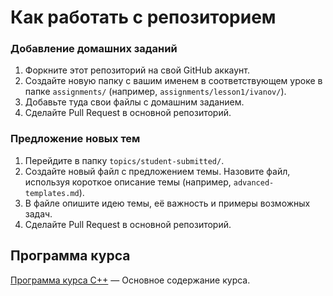 # Как работать с репозиторием

### Добавление домашних заданий
1. Форкните этот репозиторий на свой GitHub аккаунт.
2. Создайте новую папку с вашим именем в соответствующем уроке в папке `assignments/` (например, `assignments/lesson1/ivanov/`).
3. Добавьте туда свои файлы с домашним заданием.
4. Сделайте Pull Request в основной репозиторий.

### Предложение новых тем
1. Перейдите в папку `topics/student-submitted/`.
2. Создайте новый файл с предложением темы. Назовите файл, используя короткое описание темы (например, `advanced-templates.md`).
3. В файле опишите идею темы, её важность и примеры возможных задач.
4. Сделайте Pull Request в основной репозиторий.

## Программа курса
[Программа курса C++](course-program.md) — Основное содержание курса.

